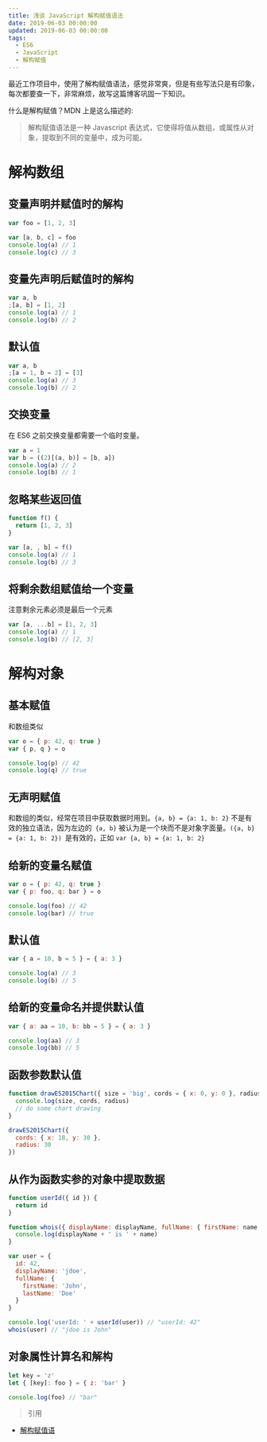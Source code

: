 ```yaml
---
title: 浅谈 JavaScript 解构赋值语法
date: 2019-06-03 00:00:00
updated: 2019-06-03 00:00:00
tags:
  - ES6
  - JavaScript
  - 解构赋值
---
```


最近工作项目中，使用了解构赋值语法，感觉非常爽，但是有些写法只是有印象，每次都要查一下，非常麻烦，故写这篇博客巩固一下知识。

<!-- more -->

什么是解构赋值？MDN 上是这么描述的:

> 解构赋值语法是一种 Javascript 表达式，它使得将值从数组，或属性从对象，提取到不同的变量中，成为可能。

# 解构数组

## 变量声明并赋值时的解构

```javascript
var foo = [1, 2, 3]

var [a, b, c] = foo
console.log(a) // 1
console.log(c) // 3
```

## 变量先声明后赋值时的解构

```javascript
var a, b
;[a, b] = [1, 2]
console.log(a) // 1
console.log(b) // 2
```

## 默认值

```javascript
var a, b
;[a = 1, b = 2] = [3]
console.log(a) // 3
console.log(b) // 2
```

## 交换变量

在 ES6 之前交换变量都需要一个临时变量。

```javascript
var a = 1
var b = ((2)[(a, b)] = [b, a])
console.log(a) // 2
console.log(b) // 1
```

## 忽略某些返回值

```javascript
function f() {
  return [1, 2, 3]
}

var [a, , b] = f()
console.log(a) // 1
console.log(b) // 3
```

## 将剩余数组赋值给一个变量

注意剩余元素必须是最后一个元素

```javascript
var [a, ...b] = [1, 2, 3]
console.log(a) // 1
console.log(b) // [2, 3]
```

# 解构对象

## 基本赋值

和数组类似

```javascript
var o = { p: 42, q: true }
var { p, q } = o

console.log(p) // 42
console.log(q) // true
```

## 无声明赋值

和数组的类似，经常在项目中获取数据时用到。`{a, b} = {a: 1, b: 2}` 不是有效的独立语法，因为左边的` {a, b}` 被认为是一个块而不是对象字面量。`({a, b} = {a: 1, b: 2}) `是有效的，正如 `var {a, b} = {a: 1, b: 2}`

## 给新的变量名赋值

```javascript
var o = { p: 42, q: true }
var { p: foo, q: bar } = o

console.log(foo) // 42
console.log(bar) // true
```

## 默认值

```javascript
var { a = 10, b = 5 } = { a: 3 }

console.log(a) // 3
console.log(b) // 5
```

## 给新的变量命名并提供默认值

```javascript
var { a: aa = 10, b: bb = 5 } = { a: 3 }

console.log(aa) // 3
console.log(bb) // 5
```

## 函数参数默认值

```javascript
function drawES2015Chart({ size = 'big', cords = { x: 0, y: 0 }, radius = 25 } = {}) {
  console.log(size, cords, radius)
  // do some chart drawing
}

drawES2015Chart({
  cords: { x: 18, y: 30 },
  radius: 30
})
```

## 从作为函数实参的对象中提取数据

```javascript
function userId({ id }) {
  return id
}

function whois({ displayName: displayName, fullName: { firstName: name } }) {
  console.log(displayName + ' is ' + name)
}

var user = {
  id: 42,
  displayName: 'jdoe',
  fullName: {
    firstName: 'John',
    lastName: 'Doe'
  }
}

console.log('userId: ' + userId(user)) // "userId: 42"
whois(user) // "jdoe is John"
```

## 对象属性计算名和解构

```javascript
let key = 'z'
let { [key]: foo } = { z: 'bar' }

console.log(foo) // "bar"
```

> 引用

- [解构赋值语](https://developer.mozilla.org/zh-CN/docs/Web/JavaScript/Reference/Operators/Destructuring_assignment)
